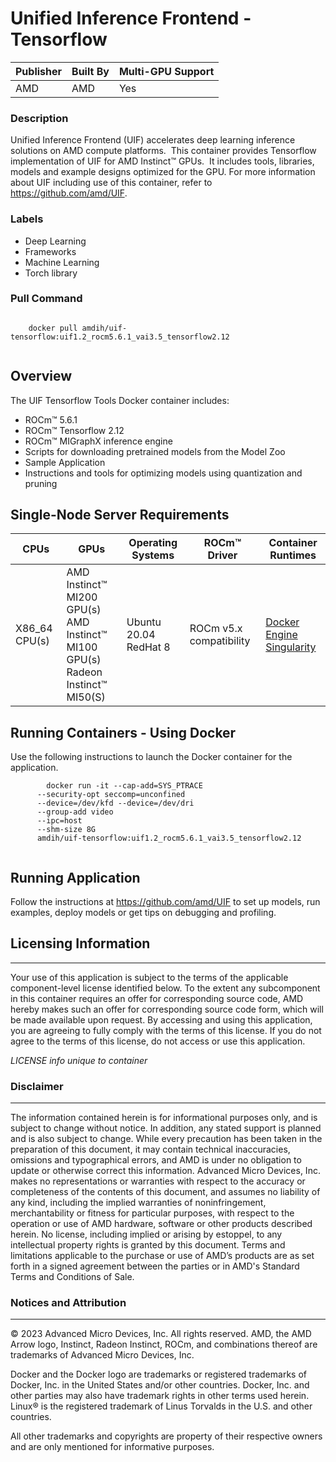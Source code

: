 
# Unified Inference Frontend - Tensorflow

| Publisher | Built By | Multi-GPU Support |
| --------- | -------- | ----------------- |
| AMD       | AMD      | Yes               |

### Description 
Unified Inference Frontend (UIF) accelerates deep learning inference solutions on AMD compute platforms.  This container provides Tensorflow implementation of UIF for AMD Instinct™ GPUs.  It includes tools, libraries, models and example designs optimized for the GPU. 
For more information about UIF including use of this container, refer to https://github.com/amd/UIF.


### Labels
* Deep Learning
* Frameworks
* Machine Learning
* Torch library


### Pull Command

```

    docker pull amdih/uif-tensorflow:uif1.2_rocm5.6.1_vai3.5_tensorflow2.12
    
```

## Overview 

The UIF Tensorflow Tools Docker container includes:

* ROCm™ 5.6.1
* ROCm™ Tensorflow 2.12
* ROCm™ MIGraphX inference engine
* Scripts for downloading pretrained models from the Model Zoo
* Sample Application
* Instructions and tools for optimizing models using quantization and pruning

## Single-Node Server Requirements

| CPUs | GPUs | Operating Systems | ROCm™ Driver | Container Runtimes |
| -----| ------ | ----------------- | ------------ | ------------------ |
| X86_64 CPU(s) | AMD Instinct™ MI200 GPU(s) <br> AMD Instinct™ MI100 GPU(s) <br> Radeon Instinct™ MI50(S) | Ubuntu 20.04 <br> RedHat 8 | ROCm v5.x compatibility | [Docker Engine](https://docs.docker.com/engine/install/) <br> [Singularity](https://sylabs.io/docs/) |

## Running Containers - Using Docker
Use the following instructions to launch the Docker container for the application. 

```
    	docker run -it --cap-add=SYS_PTRACE 
      --security-opt seccomp=unconfined 
      --device=/dev/kfd --device=/dev/dri 
      --group-add video 
      --ipc=host 
      --shm-size 8G 	
      amdih/uif-tensorflow:uif1.2_rocm5.6.1_vai3.5_tensorflow2.12
    
```

## Running Application

Follow the instructions at https://github.com/amd/UIF to set up models, run examples, deploy models or get tips on debugging and profiling.


## Licensing Information
________________________________________
Your use of this application is subject to the terms of the applicable component-level license identified below. To the extent any subcomponent in this container requires an offer for corresponding source code, AMD hereby makes such an offer for corresponding source code form, which will be made available upon request. By accessing and using this application, you are agreeing to fully comply with the terms of this license. If you do not agree to the terms of this license, do not access or use this application.

_LICENSE info unique to container_

### Disclaimer
________________________________________
The information contained herein is for informational purposes only, and is subject to change without notice. In addition, any stated support is planned and is also subject to change. While every precaution has been taken in the preparation of this document, it may contain technical inaccuracies, omissions and typographical errors, and AMD is under no obligation to update or otherwise correct this information. Advanced Micro Devices, Inc. makes no representations or warranties with respect to the accuracy or completeness of the contents of this document, and assumes no liability of any kind, including the implied warranties of noninfringement, merchantability or fitness for particular purposes, with respect to the operation or use of AMD hardware, software or other products described herein. No license, including implied or arising by estoppel, to any intellectual property rights is granted by this document. Terms and limitations applicable to the purchase or use of AMD’s products are as set forth in a signed agreement between the parties or in AMD's Standard Terms and Conditions of Sale.
 
### Notices and Attribution
________________________________________
© 2023 Advanced Micro Devices, Inc. All rights reserved. AMD, the AMD Arrow logo, Instinct, Radeon Instinct, ROCm, and combinations thereof are trademarks of Advanced Micro Devices, Inc.

Docker and the Docker logo are trademarks or registered trademarks of Docker, Inc. in the United States and/or other countries. Docker, Inc. and other parties may also have trademark rights in other terms used herein. Linux® is the registered trademark of Linus Torvalds  in the U.S. and other countries.     

All other trademarks and copyrights are property of their respective owners and are only mentioned for informative purposes.    
